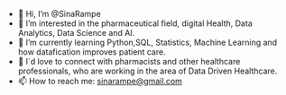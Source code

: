 - 👋 Hi, I’m @SinaRampe
- 👀 I’m interested in the pharmaceutical field, digital Health, Data Analytics, Data Science and AI.
- 🌱 I’m currently learning Python,SQL, Statistics, Machine Learning and how datafication improves patient care.
- 💞️ I´d love to connect with pharmacists and other healthcare professionals, who are working in the area of Data Driven Healthcare.
- 📫 How to reach me: sinarampe@gmail.com

<!---
SinaRampe/SinaRampe is a ✨ special ✨ repository because its `README.md` (this file) appears on your GitHub profile.
You can click the Preview link to take a look at your changes.
--->
